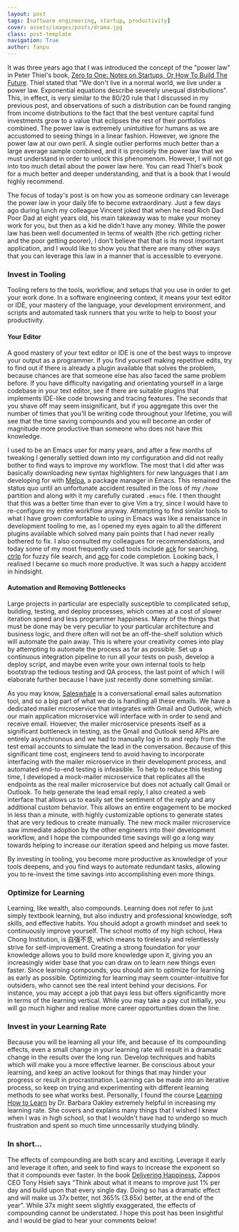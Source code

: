 ```yaml
---
layout: post
tags: [software engineering, startup, productivity]
cover: assets/images/posts/drama.jpg
class: post-template
navigation: True
author: fanpu
---
```

It was three years ago that I was introduced the concept of the "power law" in Peter Thiel's book, [Zero to One: Notes on Startups, Or How To Build The Future](http://zerotoonebook.com/). Thiel stated that "We don't live in a normal world, we live under a power law. Exponential equations describe severely unequal distributions". This, in effect, is very similar to the 80/20 rule that I discussed in my previous post, and observations of such a distribution can be found ranging from income
distributions to the fact that the best venture capital fund investments grow to a value that eclipses the rest of their portfolios combined. The power law is extremely unintuitive for humans as we are accustomed to seeing things in a linear fashion. However, we ignore the power law at our own peril. A single outlier performs much better than a large average sample combined, and it is precisely the power law that we must understand in order to unlock this phenomenom. However, I will not go into
too much detail about the power law here. You can read Thiel's book for a much better and deeper understanding, and that is a book that I would highly recommend.

The focus of today's post is on how you as someone ordinary can leverage the power law in your daily life to become extraordinary. Just a few days ago during lunch my colleague Vincent joked that when he read Rich Dad Poor Dad at eight years old, his main takeaway was to make your money work for you, but then as a kid he didn't have any money. While the power law has been well documented in terms of wealth (the rich getting richer and the poor getting poorer), I don't believe that that
is its most important application, and I would like to show you that there are many other ways that you can leverage this law in a manner that is accessible to everyone.

### Invest in Tooling
Tooling refers to the tools, workflow, and setups that you use in order to get your work done. In a software engineering context, it means your text editor or IDE, your mastery of the language, your development environment, and scripts and automated task runners that you write to help to boost your productivity.

#### Your Editor
A good mastery of your text editor or IDE is one of the best ways to improve your output as a programmer. If you find yourself making repetitive edits, try to find out if there is already a plugin available that solves the problem, because chances are that someone else has also faced the same problem before. If you have difficulty navigating and orientating yourself in a large codebase in your text editor, see if there are suitable plugins that implements IDE-like code browsing and tracing
features. The seconds that you shave off may seem insignificant, but if you aggregate this over the number of times that you'll be writing code throughout your lifetime, you will see that the time saving compounds and you will become an order of magnitude more productive than someone who does not have this knowledge.

I used to be an Emacs user for many years, and after a few months of tweaking I generally settled down into my configuration and did not really bother to find ways to improve my workflow. The most that I did after was basically downloading new syntax highlighters for new languages that I am developing for with [Melpa](https://melpa.org/), a package manager in Emacs. This remained the status quo until an unfortunate accident resulted in the loss of my `/home` partition and along with it my carefully curated `.emacs` file. I then thought that this was a better time than ever to give Vim a try, since I would have to re-configure my entire workflow anyway. Attempting to find similar tools to what I have grown comfortable to using in Emacs was like a renaissance in development tooling to me, as I opened my eyes again to all the different plugins available which solved many pain points that I had never really bothered to fix. I also consulted my colleagues for recommendations, and today some of my most frequently used tools include [ack](https://github.com/mileszs/ack.vim) for searching, [ctrlp](https://github.com/kien/ctrlp.vim) for fuzzy file search, and [acp](https://github.com/vim-scripts/AutoComplPop) for code completion. Looking back, I realised I became so much more productive. It was such a happy accident in hindsight.

#### Automation and Removing Bottlenecks
Large projects in particular are especially susceptible to complicated setup, building, testing, and deploy processes, which comes at a cost of slower iteration speed and less programmer happiness. Many of the things that must be done may be very peculiar to your particular architecture and business logic, and there often will not be an off-the-shelf solution which will automate the pain away. This is where your creativity comes into play by attempting to automate the process as far as possible. Set up a continuous integration pipeline to run all your tests on push, develop a deploy script, and maybe even write your own internal tools to help bootstrap the tedious testing and QA process, the last point of which I will elaborate further because I have just recently done something similar.

As you may know, [Saleswhale](http://www.saleswhale.com/) is a conversational email sales automation tool, and so a big part of what we do is handling all these emails. We have a dedicated mailer microservice that integrates with Gmail and Outlook, which our main application microservice will interface with in order to send and receive email. However, the mailer microservice presents itself as a significant bottleneck in testing, as the Gmail and Outlook send APIs are entirely asynchronous and
we had to manually log in to and reply from the test email accounts to simulate the lead in the conversation. Because of this significant time cost, engineers tend to avoid having to incorporate interfacing with the mailer microservice in their development process, and automated end-to-end testing is infeasible. To help to reduce this testing time, I developed a mock-mailer microservice that replicates all the endpoints as the real mailer microservice but does not actually call Gmail or Outlook. To help generate the lead email reply, I also created a web interface that allows us to easily set the sentiment of the reply and any additional custom behavior. This allows an entire engagement to be mocked in less than a minute, with highly customizable options to generate states that are very tedious to create manually. The new mock mailer microservice saw immediate adoption by the other engineers into their development workflow, and I hope the compounded time savings will go a long way towards helping to increase our iteration speed and helping us move faster.


By investing in tooling, you become more productive as knowledge of your tools deepens, and you find ways to automate redundant tasks, allowing you to re-invest the time savings into accomplishing even more things.

### Optimize for Learning
Learning, like wealth, also compounds. Learning does not refer to just simply textbook learning, but also industry and professional knowledge, soft skills, and effective habits. You should adopt a growth mindset and seek to continuously improve yourself. The school motto of my high school, Hwa Chong Institution, is 自强不息, which means to tirelessly and relentlessly strive for self-improvement. Creating a strong foundation for your knowledge allows you to build more knowledge upon it, giving you an increasingly wider base that you can draw on to learn new things even faster. Since learning compounds, you should aim to optimize for
learning as early as possible. Optimizing for learning may seem counter-intuitive for outsiders, who cannot see the real intent behind your decisions. For instance, you may accept a job that pays less but offers significantly more in terms of the learning vertical. While you may take a pay cut initially, you will go much higher and realise more career opportunities down the line.

### Invest in your Learning Rate
Because you will be learning all your life, and because of its compounding effects, even a small change in your learning rate will result in a dramatic change in the results over the long run. Develop techniques and habits which will make you a more effective learner. Be conscious about your learning, and keep an active lookout for things that may hinder your progress or result in procrastination. Learning can be made into an iterative process, so keep on trying and
experimenting with different learning methods to see what works best. Personally, I found the course [Learning How to Learn](https://www.coursera.org/learn/learning-how-to-learn) by Dr. Barbara Oakley extremely helpful in increasing my learning rate. She covers and explains many things that I wished I knew when I was in high school, so that I wouldn't have had to undergo so much frustration and spent so much time unncessarily studying blindly.

### In short...
The effects of compounding are both scary and exciting. Leverage it early and leverage it often, and seek to find ways to increase the exponent so that it compounds ever faster. In the book [Delivering Happiness](http://deliveringhappiness.com/), Zappos CEO Tony Hsieh says "Think about what it means to improve just 1% per day and build upon that every single day. Doing so has a dramatic effect and will make us 37x better, not 365% (3.65x) better, at the end of the year". While 37x might seem
slightly exaggerated, the effects of compounding cannot be understated. I hope this post has been insightful and I would be glad to hear your comments below!




